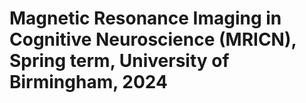 # Magnetic Resonance Imaging in Cognitive Neuroscience (MRICN), Spring term, University of Birmingham, 2024

